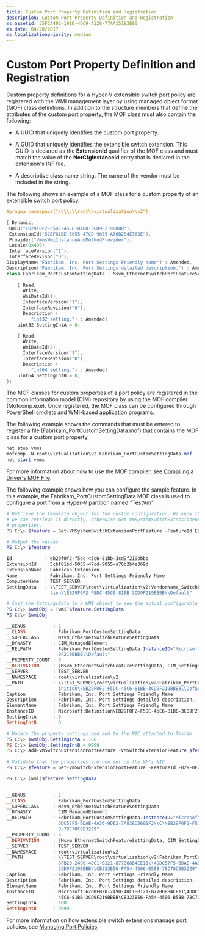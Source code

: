 ```yaml
---
title: Custom Port Property Definition and Registration
description: Custom Port Property Definition and Registration
ms.assetid: 55FCA402-191B-4DC9-A126-77AA15183E90
ms.date: 04/20/2017
ms.localizationpriority: medium
---
```


# Custom Port Property Definition and Registration


Custom property definitions for a Hyper-V extensible switch port policy are registered with the WMI management layer by using managed object format (MOF) class definitions. In addition to the structure members that define the attributes of the custom port property, the MOF class must also contain the following:

-   A UUID that uniquely identifies the custom port property.

-   A GUID that uniquely identifies the extensible switch extension. This GUID is declared as the **ExtensionId** qualifier of the MOF class and must match the value of the **NetCfgInstanceId** entry that is declared in the extension's INF file.

-   A descriptive class name string. The name of the vendor must be included in the string.

The following shows an example of a MOF class for a custom property of an extensible switch port policy.

```C++
#pragma namespace("\\\\.\\root\\virtualization\\v2")

[ Dynamic, 
 UUID("EB29F0F2-F5DC-45C6-81BB-3CD9F219BBBB"),
 ExtensionId("5CBF81BE-5055-47CD-9055-A76B2B4E369E"), 
 Provider("VmmsWmiInstanceAndMethodProvider"), 
 Locale(0x409),
 InterfaceVersion("1"),
 InterfaceRevison("0"),
DisplayName("Fabrikam, Inc. Port Settings Friendly Name") : Amended,
Description("Fabrikam, Inc. Port Settings detailed description.") : Amended]
class Fabrikam_PortCustomSettingData : Msvm_EthernetSwitchPortFeatureSettingData {
   
    [ Read,
      Write,
      WmiDataId(1),
      InterfaceVersion("1"),
      InterfaceRevision("0"),
      Description (
         "int32 setting.") : Amended]
    uint32 SettingIntA = 0;

    [ Read,
      Write,
      WmiDataId(2),
      InterfaceVersion("1"),
      InterfaceRevision("0"),
      Description (
         "int64 setting.") : Amended]
    uint64 SettingIntB = 0;
};
```

The MOF classes for custom properties of a port policy are registered in the common information model (CIM) repository by using the MOF compiler (Mofcomp.exe). Once registered, the MOF class can be configured through PowerShell cmdlets and WMI-based application programs.

The following example shows the commands that must be entered to register a file (Fabrikam\_PortCustomSettingData.mof) that contains the MOF class for a custom port property.

```PowerShell
net stop vmms
mofcomp -N:root\virtualization\v2 Fabrikam_PortCustomSettingData.mof
net start vmms
```

For more information about how to use the MOF compiler, see [Compiling a Driver's MOF File](https://msdn.microsoft.com/library/windows/hardware/ff542012).

The following example shows how you can configure the sample feature. In this example, the Fabrikam\_PortCustomSettingData MOF class is used to configure a port from a Hyper-V partition named "TestVm".

```PowerShell
# Retrieve the template object for the custom configuration. We know the ID already so
# we can retrieve it directly, otherwise Get-VmSystemSwitchExtensionPortFeature can list all available
# properties. 
PS C:\> $feature = Get-VMSystemSwitchExtensionPortFeature -FeatureId EB29F0F2-F5DC-45C6-81BB-3CD9F219BBBB

# Output the values
PS C:\> $feature

Id            : eb29f0f2-f5dc-45c6-81bb-3cd9f219bbbb
ExtensionId   : 5cbf81bd-5055-47cd-9055-a76b2b4e369d
ExtensionName : Fabrican Extension
Name          : Fabrikam, Inc. Port Settings Friendly Name
ComputerName  : TEST_SERVER
SettingData   : \\TEST_SERVER\root\virtualization\v2:VendorName_SwitchPortCustomSettingData.InstanceID="Microsoft:Defini
                tion\\EB29F0F2-F5DC-45C6-81BB-3CD9F219BBBB\\Default"

# Cast the SettingsData to a WMI object to see the actual configurable values. 
PS C:\> $wmiObj = [wmi]$feature.SettingData
PS C:\> $wmiObj

__GENUS          : 2
__CLASS          : Fabrikam_PortCustomSettingData
__SUPERCLASS     : Msvm_EthernetSwitchFeatureSettingData
__DYNASTY        : CIM_ManagedElement
__RELPATH        : Fabrikam_PortCustomSettingData.InstanceID="Microsoft:Definition\\EB29F0F2-F5DC-45C6-81BB-3CD
                   9F219BBBB\\Default"
__PROPERTY_COUNT : 6
__DERIVATION     : {Msvm_EthernetSwitchFeatureSettingData, CIM_SettingData, CIM_ManagedElement}
__SERVER         : TEST_SERVER
__NAMESPACE      : root\virtualization\v2
__PATH           : \\TEST_SERVER\root\virtualization\v2:Fabrikam_PortCustomSettingData.InstanceID="Microsoft:Def
                   inition\\EB29F0F2-F5DC-45C6-81BB-3CD9F219BBBB\\Default"
Caption          : Fabrikam, Inc. Port Settings Friendly Name
Description      : Fabrikam, Inc. Port Settings detailed description.
ElementName      : Fabrikam, Inc. Port Settings Friendly Name
InstanceID       : Microsoft:Definition\EB29F0F2-F5DC-45C6-81BB-3CD9F219BBBB\Default
SettingIntA      : 0
SettingIntB      : 0

# Update the property settings and add to the NIC attached to TestVm
PS C:\> $wmiObj.SettingIntA = 100
PS C:\> $wmiObj.SettingIntB = 9999
PS C:\> Add-VMSwitchExtensionPortFeature -VMSwitchExtensionFeature $feature -VmName TestVm
 
# Validate that the properties are now set on the VM’s NIC
PS C:\> $feature = Get-VmSwitchExtensionPortFeature -FeatureId EB29F0F2-F5DC-45C6-81BB-3CD9F219BBBB -VmName TestVm

PS C:\> [wmi]$feature.SettingData


__GENUS          : 2
__CLASS          : Fabrikam_PortCustomSettingData
__SUPERCLASS     : Msvm_EthernetSwitchFeatureSettingData
__DYNASTY        : CIM_ManagedElement
__RELPATH        : Fabrikam_PortCustomSettingData.InstanceID="Microsoft:6208FB20-2490-4DC1-B121-877B68B4CE11\\4
                   DDC57F5-6DAE-4A36-9D62-7A838D5601F2\\C\\EB29F0F2-F5DC-45C6-81BB-3CD9F219BBBB\\CB323B56-FA54-4506-B58
                   B-78C70C0B3229"
__PROPERTY_COUNT : 6
__DERIVATION     : {Msvm_EthernetSwitchFeatureSettingData, CIM_SettingData, CIM_ManagedElement}
__SERVER         : TEST_SERVER
__NAMESPACE      : root\virtualization\v2
__PATH           : \\TEST_SERVER\root\virtualization\v2:Fabrikam_PortCustomSettingData.InstanceID="Microsoft:620
                   8FB20-2490-4DC1-B121-877B68B4CE11\\4DDC57F5-6DAE-4A36-9D62-7A838D5601F2\\C\\EB29F0F2-F5DC-45C6-81BB-
                   3CD9F219BBBB\\CB323B56-FA54-4506-B58B-78C70C0B3229"
Caption          : Fabrikam, Inc. Port Settings Friendly Name
Description      : Fabrikam, Inc. Port Settings detailed description.
ElementName      : Fabrikam, Inc. Port Settings Friendly Name
InstanceID       : Microsoft:6208FB20-2490-4DC1-B121-877B68B4CE11\4DDC57F5-6DAE-4A36-9D62-7A838D5601F2\C\EB29F0F2-F5DC-
                   45C6-81BB-3CD9F219BBBB\CB323B56-FA54-4506-B58B-78C70C0B3229
SettingIntA      : 100
SettingIntB      : 9999
```

For more information on how extensible switch extensions manage port policies, see [Managing Port Policies](managing-port-policies.md).

 

 





